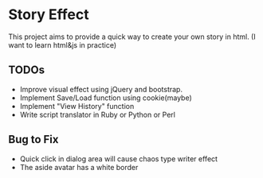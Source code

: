 # Story Effect

This project aims to provide a quick way to create your own story in html.
(I want to learn html&js in practice)

## TODOs

* Improve visual effect using jQuery and bootstrap.
* Implement Save/Load function using cookie(maybe)
* Implement "View History" function
* Write script translator in Ruby or Python or Perl

## Bug to Fix

* Quick click in dialog area will cause chaos type writer effect
* The aside avatar has a white border
